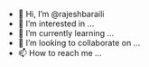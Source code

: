 - 👋 Hi, I’m @rajeshbaraili
- 👀 I’m interested in ...
- 🌱 I’m currently learning ...
- 💞️ I’m looking to collaborate on ...
- 📫 How to reach me ...

<!---
rajeshbaraili/rajeshbaraili is a ✨ special ✨ repository because its `README.md` (this file) appears on your GitHub profile.
You can click the Preview link to take a look at your changes.
--->

